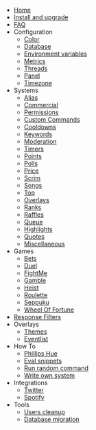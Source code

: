 * [Home](_master/)
* [Install and upgrade](_master/install-and-upgrade.md)
* [FAQ](_master/faq.md)
* Configuration
  * [Color](_master/configuration/color.md)
  * [Database](_master/configuration/database.md)
  * [Environment variables](_master/configuration/env.md)
  * [Metrics](_master/configuration/metrics.md)
  * [Threads](_master/configuration/threads.md)
  * [Panel](_master/configuration/panel.md)
  * [Timezone](_master/configuration/timezone.md)
* Systems
  * [Alias](_master/commands/alias.md)
  * [Commercial](_master/commands/commercial.md)
  * [Permissions](_master/commands/permissions.md)
  * [Custom Commands](_master/commands/custom-commands.md)
  * [Cooldowns](_master/commands/cooldowns.md)
  * [Keywords](_master/commands/keywords.md)
  * [Moderation](_master/commands/moderation.md)
  * [Timers](_master/commands/timers.md)
  * [Points](_master/commands/points.md)
  * [Polls](_master/commands/polls.md)
  * [Price](_master/commands/price.md)
  * [Scrim](_master/commands/scrim.md)
  * [Songs](_master/commands/songs.md)
  * [Top](/commands/top.md)
  * [Overlays](_master/commands/overlays.md)
  * [Ranks](_master/commands/ranks.md)
  * [Raffles](_master/commands/raffles.md)
  * [Queue](_master/commands/queue.md)
  * [Highlights](_master/commands/highlights.md)
  * [Quotes](_master/commands/quotes.md)
  * [Miscellaneous](_master/commands/miscellaneous.md)
* Games
  * [Bets](_master/games/bets.md)
  * [Duel](_master/games/duel.md)
  * [FightMe](_master/games/fightme.md)
  * [Gamble](_master/games/gamble.md)
  * [Heist](_master/games/heist.md)
  * [Roulette](_master/games/roulette.md)
  * [Seppuku](_master/games/seppuku.md)
  * [Wheel Of Fortune](_master/games/wheelOfFortune.md)
* [Response Filters](_master/filters/all.md)
* Overlays
  * [Themes](_master/overlays/themes.md)
  * [Eventlist](_master/overlays/eventlist.md)
* How To
  * [Phillips Hue](_master/howto/phillipshue.md)
  * [Eval snippets](_master/howto/eval.md)
  * [Run random command](_master/howto/run-random-command.md)
  * [Write own system](_master/howto/write-own-system.md)
* Integrations
  * [Twitter](_master/integrations/twitter.md)
  * [Spotify](_master/integrations/spotify.md)
* Tools
  * [Users cleanup](_master/tools/users-cleanup.md)
  * [Database migration](_master/tools/database.md)